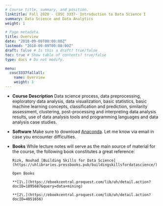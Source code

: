 ```yaml
---
# Course title, summary, and position.
linktitle: Fall 2020 - COSC 3337- Introduction to Data Science I
summary: Data Science and Data Analytics
weight: 1

# Page metadata.
title: Overview
date: "2018-09-09T00:00:00Z"
lastmod: "2018-09-09T00:00:00Z"
draft: false # Is this a draft? true/false
toc: true # Show table of contents? true/false
type: docs # Do not modify.

menu:
  cosc3337fallall:
    name: Overview
    weight: 1
---
```


*  **Course Description** 
 Data science process, data preprocessing, exploratory data analysis, data visualization, basic statistics, basic machine learning concepts, classification and prediction, similarity assessment, clustering, post-processing and interpreting data analysis results, use of data analysis tools and programming languages and data analysis case studies.

 *  **Software**
 Make sure to download [Anaconda]( https://repo.anaconda.com/). Let me know via email in case you encounter difficulties.

 *  **Books**
 While lecture notes will serve as the main source of material for the course, the following book constitutes a great reference:

        Rizk, Nouhad [Building Skills for Data Science](https://uhlibraries.pressbooks.pub/buildingskillsfordatascience/)

        Open Books
        
        **[1\.](https://ebookcentral.proquest.com/lib/uh/detail.action?docID=1895687&query=data+mining) 

        **[2\.](https://ebookcentral.proquest.com/lib/uh/detail.action?docID=4851656)
